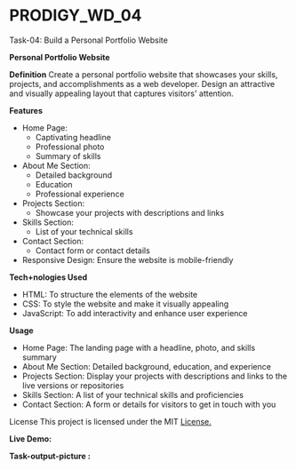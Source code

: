 # PRODIGY_WD_04
Task-04: Build a Personal Portfolio Website

**Personal Portfolio Website**

**Definition**
Create a personal portfolio website that showcases your skills, projects, and accomplishments as a web developer. Design an attractive and visually appealing layout that captures visitors' attention.

**Features**
  - Home Page:
    - Captivating headline
    - Professional photo
    - Summary of skills
  - About Me Section:
    - Detailed background
    - Education
    - Professional experience
  - Projects Section:
    - Showcase your projects with descriptions and links
  - Skills Section:
    - List of your technical skills
  - Contact Section:
    - Contact form or contact details
  - Responsive Design: Ensure the website is mobile-friendly

**Tech+nologies Used**
  - HTML: To structure the elements of the website
  - CSS: To style the website and make it visually appealing
  - JavaScript: To add interactivity and enhance user experience

**Usage**
  - Home Page: The landing page with a headline, photo, and skills summary
  - About Me Section: Detailed background, education, and experience
  - Projects Section: Display your projects with descriptions and links to the live versions or repositories
  - Skills Section: A list of your technical skills and proficiencies
  - Contact Section: A form or details for visitors to get in touch with you

License This project is licensed under the MIT [License.]()

**Live Demo:**

**Task-output-picture :**
